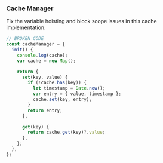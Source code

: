 ### Cache Manager

Fix the variable hoisting and block scope issues in this cache implementation.

```js
// BROKEN CODE
const cacheManager = {
  init() {
    console.log(cache);
    var cache = new Map();

    return {
      set(key, value) {
        if (!cache.has(key)) {
          let timestamp = Date.now();
          var entry = { value, timestamp };
          cache.set(key, entry);
        }
        return entry;
      },

      get(key) {
        return cache.get(key)?.value;
      },
    };
  },
};
```
